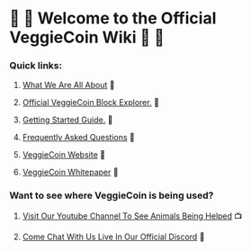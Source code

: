 # :tomato: :sweet_potato: Welcome to the Official VeggieCoin Wiki :corn: :eggplant:

### Quick links:

1. [What We Are All About](/our-goal/Our-Goal.md) :apple:

2. [Official VeggieCoin Block Explorer.](http://explorer.veggiecoin.io/) :strawberry:

3. [Getting Started Guide.](/getting_started/Getting_Started.md) :peach: 

4. [Frequently Asked Questions](/faq/Frequently-Asked-Questions.md) :pear:

5. [VeggieCoin Website](https://www.veggiecoin.io/) :watermelon:

6. [VeggieCoin Whitepaper](https://www.veggiecoin.io/VeggieWhitepaper.pdf) :green_apple:

### Want to see where VeggieCoin is being used?

1. [Visit Our Youtube Channel To See Animals Being Helped](https://www.youtube.com/channel/UCJTLtEFvlOOjlBs3EnDD3DA) :tv:

2. [Come Chat With Us Live In Our Official Discord](https://discord.gg/u5ynzSA) :satellite:
